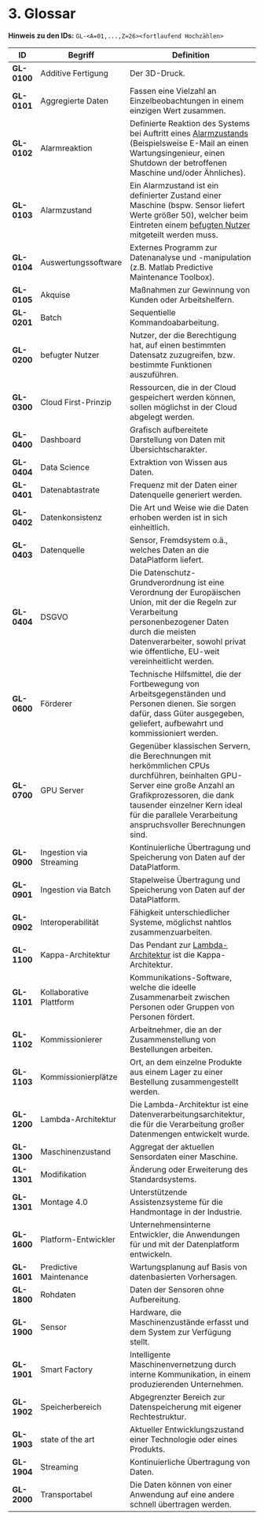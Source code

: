 # 3. Glossar

**Hinweis zu den IDs:** `GL-<A=01,...,Z=26><fortlaufend Hochzählen>`


| ID                                | Begriff             | Definition |
|-----------------------------------|---------------------|---------------------------------------------------------------------------------------------------------------------------------------------------------------------------------|
| <a name="GL-0100">**GL-0100**</a> | Additive Fertigung  | Der 3D-Druck. |
| <a name="GL-0101">**GL-0101**</a> | Aggregierte Daten   | Fassen eine Vielzahl an Einzelbeobachtungen in einem einzigen Wert zusammen. |
| <a name="GL-0102">**GL-0102**</a> | Alarmreaktion       | Definierte Reaktion des Systems bei Auftritt eines [Alarmzustands](03.-glossar.md#GL-0103) (Beispielsweise E-Mail an einen Wartungsingenieur, einen Shutdown der betroffenen Maschine und/oder Ähnliches). |
| <a name="GL-0103">**GL-0103**</a> | Alarmzustand        | Ein Alarmzustand ist ein definierter Zustand einer Maschine (bspw. Sensor liefert Werte größer 50), welcher beim Eintreten einem [befugten Nutzer](03.-glossar.md#GL-0200) mitgeteilt werden muss.                                                                                                 |
| <a name="GL-0104">**GL-0104**</a> | Auswertungssoftware | Externes Programm zur Datenanalyse und -manipulation (z.B. Matlab Predictive Maintenance Toolbox). |
| <a name="GL-0105">**GL-0105**</a> | Akquise | Maßnahmen zur Gewinnung von Kunden oder Arbeitshelfern. |
| <a name="GL-0201">**GL-0201**</a> | Batch      | Sequentielle Kommandoabarbeitung. |
| <a name="GL-0200">**GL-0200**</a> | befugter Nutzer     | Nutzer, der die Berechtigung hat, auf einen bestimmten Datensatz zuzugreifen, bzw. bestimmte Funktionen auszuführen. |
| <a name="GL-0300">**GL-0300**</a> | Cloud First-Prinzip | Ressourcen, die in der Cloud gespeichert werden können, sollen möglichst in der Cloud abgelegt werden. |
| <a name="GL-0400">**GL-0400**</a> | Dashboard           | Grafisch aufbereitete Darstellung von Daten mit Übersichtscharakter. |
| <a name="GL-0404">**GL-0404**</a> | Data Science           | Extraktion von Wissen aus Daten. |
| <a name="GL-0401">**GL-0401**</a> | Datenabtastrate     | Frequenz mit der Daten einer Datenquelle generiert werden. |
| <a name="GL-0402">**GL-0402**</a> | Datenkonsistenz     | Die Art und Weise wie die Daten erhoben werden ist in sich einheitlich. |
| <a name="GL-0403">**GL-0403**</a> | Datenquelle         | Sensor, Fremdsystem o.ä., welches Daten an die DataPlatform liefert. |
| <a name="GL-0404">**GL-0404**</a> | DSGVO         | Die Datenschutz-Grundverordnung ist eine Verordnung der Europäischen Union, mit der die Regeln zur Verarbeitung personenbezogener Daten durch die meisten Datenverarbeiter, sowohl privat wie öffentliche, EU-weit vereinheitlicht werden. |
| <a name="GL-0600">**GL-0600**</a> | Förderer          | Technische Hilfsmittel, die der Fortbewegung von Arbeitsgegenständen und Personen dienen. Sie sorgen dafür, dass Güter ausgegeben, geliefert, aufbewahrt und kommissioniert werden. |                                                                                                         
| <a name="GL-0700">**GL-0700**</a> | GPU Server     | Gegenüber klassischen Servern, die Berechnungen mit herkömmlichen CPUs durchführen, beinhalten GPU-Server eine große Anzahl an Grafikprozessoren, die dank tausender einzelner Kern ideal für die parallele Verarbeitung anspruchsvoller Berechnungen sind. |
| <a name="GL-0900">**GL-0900**</a> | Ingestion via Streaming       | Kontinuierliche Übertragung und Speicherung von Daten auf der DataPlatform. |
| <a name="GL-0901">**GL-0901**</a> | Ingestion via Batch      | Stapelweise Übertragung und Speicherung von Daten auf der DataPlatform. |
| <a name="GL-0902">**GL-0902**</a> | Interoperabilität      | Fähigkeit unterschiedlicher Systeme, möglichst nahtlos zusammenzuarbeiten. |
| <a name="GL-1100">**GL-1100**</a> | Kappa-Architektur      | Das Pendant zur [Lambda-Architektur](03.-glossar.md#GL-1200) ist die Kappa-Architektur. |
| <a name="GL-1101">**GL-1101**</a> | Kollaborative Plattform | Kommunikations-Software, welche die ideelle Zusammenarbeit zwischen Personen oder Gruppen von Personen fördert. |                                                                                       
| <a name="GL-1102">**GL-1102**</a> | Kommissionierer     | Arbeitnehmer, die an der Zusammenstellung von Bestellungen arbeiten. | 
| <a name="GL-1103">**GL-1103**</a> | Kommissionierplätze | Ort, an dem einzelne Produkte aus einem Lager zu einer Bestellung zusammengestellt werden. |
| <a name="GL-1200">**GL-1200**</a> | Lambda-Architektur  | Die Lambda-Architektur ist eine Datenverarbeitungsarchitektur, die für die Verarbeitung großer Datenmengen entwickelt wurde. |
| <a name="GL-1300">**GL-1300**</a> | Maschinenzustand    | Aggregat der aktuellen Sensordaten einer Maschine. |
| <a name="GL-1301">**GL-1301**</a> | Modifikation        | Änderung oder Erweiterung des Standardsystems. |
| <a name="GL-1301">**GL-1301**</a> | Montage 4.0         | Unterstützende Assistenzsysteme für die Handmontage in der Industrie. |
| <a name="GL-1600">**GL-1600**</a> | Platform-Entwickler | Unternehmensinterne Entwickler, die Anwendungen für und mit der Datenplatform entwickeln. |
| <a name="GL-1601">**GL-1601**</a> | Predictive Maintenance       | Wartungsplanung auf Basis von datenbasierten Vorhersagen.|
| <a name="GL-1800">**GL-1800**</a> | Rohdaten            | Daten der Sensoren ohne Aufbereitung.|
| <a name="GL-1900">**GL-1900**</a> | Sensor              | Hardware, die Maschinenzustände erfasst und dem System zur Verfügung stellt.|
| <a name="GL-1901">**GL-1901**</a> | Smart Factory       | Intelligente Maschinenvernetzung durch interne Kommunikation, in einem produzierenden Unternehmen. |
| <a name="GL-1902">**GL-1902**</a> | Speicherbereich     | Abgegrenzter Bereich zur Datenspeicherung mit eigener Rechtestruktur.|
| <a name="GL-1903">**GL-1903**</a> | state of the art     | Aktueller Entwicklungszustand einer Technologie oder eines Produkts.|
| <a name="GL-1904">**GL-1904**</a> | Streaming     | Kontinuierliche Übertragung von Daten.|
| <a name="GL-2000">**GL-2000**</a> | Transportabel     |  Die Daten können von einer Anwendung auf eine andere schnell übertragen werden. |
